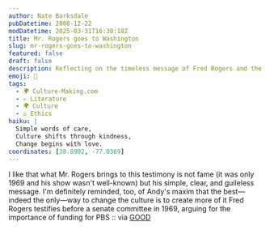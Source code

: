 ```yaml
---
author: Nate Barksdale
pubDatetime: 2008-12-22
modDatetime: 2025-03-31T16:30:18Z
title: Mr. Rogers goes to Washington
slug: mr-rogers-goes-to-washington
featured: false
draft: false
description: Reflecting on the timeless message of Fred Rogers and the role of art in cultural change.
emoji: 🎨
tags:
  - 🌍 Culture-Making.com
  - ✍️ Literature
  - 🌍 Culture
  - ⚖️ Ethics
haiku: |
  Simple words of care,  
  Culture shifts through kindness,  
  Change begins with love.
coordinates: [38.8902, -77.0369]
---
```


I like that what Mr. Rogers brings to this testimony is not fame (it was only 1969 and his show wasn't well-known) but his simple, clear, and guileless message. I'm definitely reminded, too, of Andy's maxim that the best—indeed the only—way to change the culture is to create more of it
Fred Rogers testifies before a senate committee in 1969, arguing for the importance of funding for PBS :: via [GOOD](http://web.archive.org/web/20241103212625/https://www.good.is:443/?p=14224)
